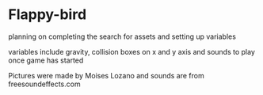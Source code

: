 # Flappy-bird
planning on completing the search for assets and setting up variables



variables include gravity, collision boxes on x and y axis and sounds to play once game has started 

Pictures were made by Moises Lozano and sounds are from freesoundeffects.com 
